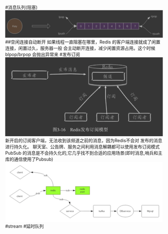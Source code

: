 #消息队列(阻塞)
![](.z_04_分布式_redis_01_消息队列_发布订阅_images/7a7dfd45.png)
##空闲连接自动断开
如果线程一直阻塞在哪里，Redis 的客户端连接就成了闲置连接，闲置过久，服务器一般
会主动断开连接，减少闲置资源占用。这个时候 blpop/brpop 会抛出异常来
#发布订阅
![](.z_04_分布式_redis_01_消息队列_发布订阅_images/c8c1b646.png)
新开启的订阅客户端，无法收到该频道之前的消息，因为Redis不会对 发布的消息进行持久化。
聊天室、公告牌、服务之间利用消息解耦都可以使用发布订阅模式
PubSub 的消息是不会持久化的,它几乎找不到合适的应用场景(即时消息,哨兵和主库的通信使用了Pubsub)
![](.z_04_分布式_redis_01_消息队列_发布订阅_stream_images/0d3280b6.png)
#stream
#延时队列
